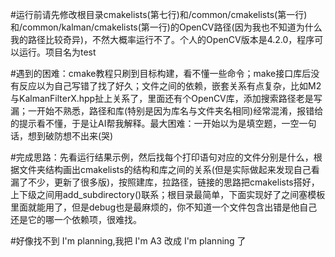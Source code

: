 #运行前请先修改根目录cmakelists(第七行)和/common/cmakelists(第一行)和/common/kalman/cmakelists(第一行)的OpenCV路径(因为我也不知道为什么我的路径比较奇异)，不然大概率运行不了。个人的OpenCV版本是4.2.0，程序可以运行。项目名为test

#遇到的困难：cmake教程只刷到目标构建，看不懂一些命令；make接口库后没有反应以为自己写错了找了好久；文件之间的依赖，嵌套关系有点复杂，比如M2与KalmanFilterX.hpp扯上关系了，里面还有个OpenCV库，添加搜索路径老是写漏；一开始不熟悉，路径和库(特别是因为库名与文件夹名相同)经常混淆，报错给的提示看不懂，于是让AI帮我解释。最大困难：一开始以为是填空题，一空一句话，想到破防想不出来(哭)

#完成思路：先看运行结果示例，然后找每个打印语句对应的文件分别是什么，根据文件夹结构画出cmakelists的结构和库之间的关系(但是实际做起来发现自己看漏了不少，更新了很多版)，按照建库，拉路径，链接的思路把cmakelists搭好，上下级之间用add_subdirectory()联系；根目录最简单，下面实现好了之间塞模板里面就能用了，但是debug也是最麻烦的，你不知道一个文件包含出错是他自己还是它的哪一个依赖项，很难找。

#好像找不到 I'm planning,我把 I'm A3 改成 I'm planning 了